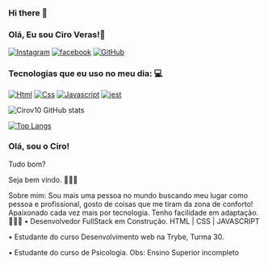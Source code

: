 ### Hi there 👋
### Olá, Eu sou Ciro Veras!🤙

[![Instagram](https://img.shields.io/badge/Instagram-E4405F?style=for-the-badge&logo=instagram&logoColor=white)](https://sujeitoprogramador.com)
[![facebook](https://img.shields.io/badge/Facebook-1877F2?style=for-the-badge&logo=facebook&logoColor=white)](https://www.facebook.com/)
[![GitHub](https://img.shields.io/badge/GitHub-100000?style=for-the-badge&logo=github&logoColor=white)](https://github.com/Cirov10?tab=overview&from=2023-02-01&to=2023-02-28)


### Tecnologias que eu uso no meu dia: 💻


[![Html](https://img.shields.io/badge/HTML5-E34F26?style=for-the-badge&logo=html5&logoColor=white)](https://sujeitoprogramador.com)
[![Css](https://img.shields.io/badge/CSS-239120?&style=for-the-badge&logo=css3&logoColor=white)](https://sujeitoprogramador.com)
[![Javascript](https://img.shields.io/badge/JavaScript-F7DF1E?style=for-the-badge&logo=javascript&logoColor=black)](https://sujeitoprogramador.com)
[![jest](https://img.shields.io/badge/Jest-323330?style=for-the-badge&logo=Jest&logoColor=white)](https://sujeitoprogramador.com)


![Cirov10 GitHub stats](https://github-readme-stats.vercel.app/api?username=Cirov10&theme=radical)

[![Top Langs](https://github-readme-stats.vercel.app/api/top-langs/?username=anuraghazra&layout=compact)](https://github.com/Cirov10/github-readme-stats)


### Olá, sou o Ciro! 
Tudo bom? 

Seja bem vindo. 👨🏽‍💻

Sobre mim: Sou mais uma pessoa no mundo buscando meu lugar como pessoa e profissional, gosto de coisas que me tiram da zona de conforto! Apaixonado cada vez mais por tecnologia.
Tenho facilidade em adaptação.
 👨🏽‍💻
• Desenvolvedor FullStack em Construção.
HTML | CSS | JAVASCRIPT

• Estudante do curso Desenvolvimento web na Trybe, Turma 30.

• Estudante do curso de Psicologia.
Obs: Ensino Superior incompleto

